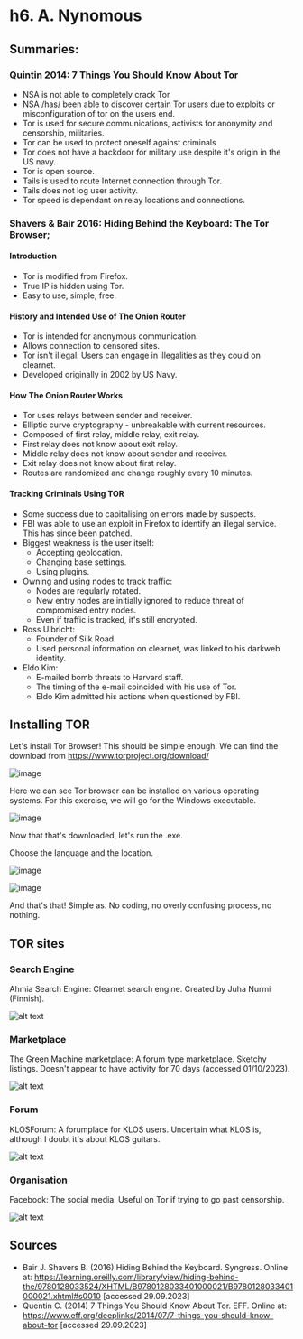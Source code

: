 # h6. A. Nynomous

## Summaries:

### Quintin 2014: 7 Things You Should Know About Tor

* NSA is not able to completely crack Tor
* NSA /has/ been able to discover certain Tor users due to exploits or misconfiguration of tor on the users end.
* Tor is used for secure communications, activists for anonymity and censorship, militaries.
* Tor can be used to protect oneself against criminals
* Tor does not have a backdoor for military use despite it's origin in the US navy.
* Tor is open source.
* Tails is used to route Internet connection through Tor.
* Tails does not log user activity.
* Tor speed is dependant on relay locations and connections.

### Shavers & Bair 2016: Hiding Behind the Keyboard: The Tor Browser;

#### Introduction

* Tor is modified from Firefox.
* True IP is hidden using Tor.
* Easy to use, simple, free.

#### History and Intended Use of The Onion Router

* Tor is intended for anonymous communication.
* Allows connection to censored sites.
* Tor isn't illegal. Users can engage in illegalities as they could on clearnet.
* Developed originally in 2002 by US Navy.

#### How The Onion Router Works

* Tor uses relays between sender and receiver.
* Elliptic curve cryptography - unbreakable with current resources.
* Composed of first relay, middle relay, exit relay.
* First relay does not know about exit relay.
* Middle relay does not know about sender and receiver.
* Exit relay does not know about first relay.
* Routes are randomized and change roughly every 10 minutes.

#### Tracking Criminals Using TOR

* Some success due to capitalising on errors made by suspects.
* FBI was able to use an exploit in Firefox to identify an illegal service. This has since been patched.
* Biggest weakness is the user itself:
  * Accepting geolocation.
  * Changing base settings.
  * Using plugins.
* Owning and using nodes to track traffic:
  * Nodes are regularly rotated.
  * New entry nodes are initially ignored to reduce threat of compromised entry nodes.
  * Even if traffic is tracked, it's still encrypted.
* Ross Ulbricht:
  * Founder of Silk Road.
  * Used personal information on clearnet, was linked to his darkweb identity.
* Eldo Kim:
  * E-mailed bomb threats to Harvard staff.
  * The timing of the e-mail coincided with his use of Tor.
  * Eldo Kim admitted his actions when questioned by FBI.

## Installing TOR
 
Let's install Tor Browser! This should be simple enough. We can find the download from https://www.torproject.org/download/

![image](https://github.com/ebfs/InformationSecurity/assets/142781925/011a5566-233f-4622-9d77-260fc3a11802)

Here we can see Tor browser can be installed on various operating systems. For this exercise, we will go for the Windows executable.

![image](https://github.com/ebfs/InformationSecurity/assets/142781925/f931563d-d680-43af-a4c5-3a99897efb97)

Now that that's downloaded, let's run the .exe.

Choose the language and the location.

![image](https://github.com/ebfs/InformationSecurity/assets/142781925/b4ff64b2-f43f-4914-881c-5eb268309c37)

![image](https://github.com/ebfs/InformationSecurity/assets/142781925/80f47cdd-6c0f-404f-ac65-7255e92fa582)

And that's that! Simple as. No coding, no overly confusing process, no nothing.

## TOR sites

### Search Engine

Ahmia Search Engine: Clearnet search engine. Created by Juha Nurmi (Finnish).

![alt text](https://user-images.githubusercontent.com/142781925/271796474-d3ad7aa8-c133-4fa4-9268-a6da95dc004c.png)

### Marketplace

The Green Machine marketplace: A forum type marketplace. Sketchy listings. Doesn't appear to have activity for 70 days (accessed 01/10/2023).

![alt text](https://user-images.githubusercontent.com/142781925/271796479-55128662-cd10-417b-8684-6d3f9dbb1980.png)

### Forum

KLOSForum: A forumplace for KLOS users. Uncertain what KLOS is, although I doubt it's about KLOS guitars.

![alt text](https://user-images.githubusercontent.com/142781925/271796477-2ee19bfc-8ae1-4e57-b90c-902f1abbf1bb.png)

### Organisation

Facebook: The social media. Useful on Tor if trying to go past censorship.

![alt text](https://user-images.githubusercontent.com/142781925/271796476-04aae896-73d0-4f24-bba5-5f7c0ae7ab91.png)

## Sources

* Bair J. Shavers B. (2016) Hiding Behind the Keyboard. Syngress. Online at: https://learning.oreilly.com/library/view/hiding-behind-the/9780128033524/XHTML/B9780128033401000021/B9780128033401000021.xhtml#s0010 [accessed 29.09.2023]
* Quentin C. (2014) 7 Things You Should Know About Tor. EFF. Online at: https://www.eff.org/deeplinks/2014/07/7-things-you-should-know-about-tor [accessed 29.09.2023]
